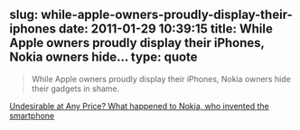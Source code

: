 slug: while-apple-owners-proudly-display-their-iphones
date: 2011-01-29 10:39:15
title: While Apple owners proudly display their iPhones, Nokia owners hide...
type: quote
---

> While Apple owners proudly display their iPhones, Nokia owners hide their gadgets in shame.

[Undesirable at Any Price? What happened to Nokia, who invented the smartphone](http://communities-dominate.blogs.com/brands/2011/01/undesirable-at-any-price-what-happened-to-nokia-who-invented-the-smartphone.html)
